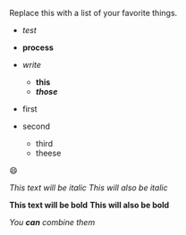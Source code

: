 Replace this with a list of your favorite things.




- *test*
- **process**
- _write_
  - __this__
  - **_those_**
 
 
- first
- second
  - third
   - theese
 
:smile:

*This text will be italic*
_This will also be italic_

**This text will be bold**
__This will also be bold__

_You **can** combine them_
